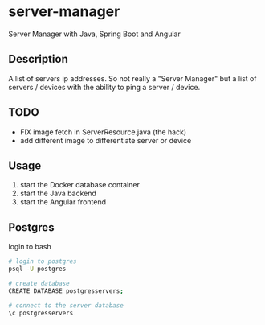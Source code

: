 # server-manager
Server Manager with Java, Spring Boot and Angular

## Description
A list of servers ip addresses. So not really a "Server Manager" but a list of servers / devices with
the ability to ping a server / device.

## TODO
- FIX image fetch in ServerResource.java (the hack)
- add different image to differentiate server or device


## Usage
1. start the Docker database container
2. start the Java backend
3. start the Angular frontend

## Postgres
login to bash
```bash
# login to postgres
psql -U postgres

# create database
CREATE DATABASE postgresservers;

# connect to the server database
\c postgresservers
```